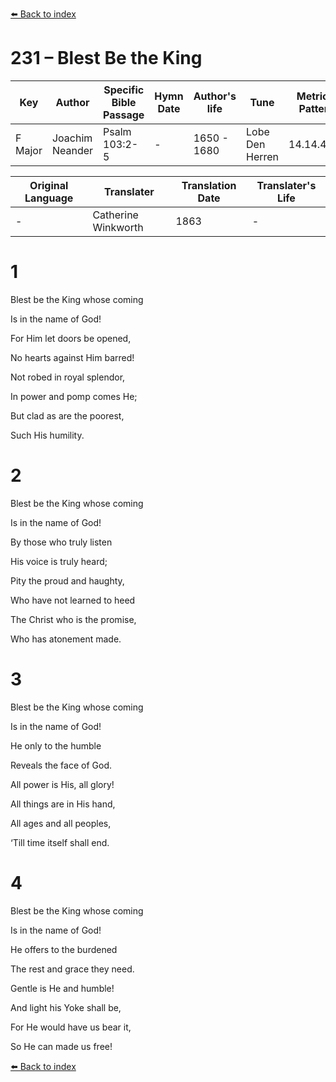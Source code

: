 [⬅️ Back to index](../README.md)

# 231 – Blest Be the King

Key | Author   | Specific Bible Passage     |Hymn Date |Author's life |Tune |Metrical Pattern   |Composer/Source                                                                                        
-- | --------- | ---------------------------|----------|--------------|-----|-------------------|-------------   
F Major  | Joachim Neander      | Psalm 103:2-5 | -  | 1650 - 1680 | Lobe Den Herren | 14.14.4.7.8 | Chorale Book for England, 1863 

Original Language | Translater | Translation Date   | Translater's Life     
----------------- | --------- | --------------------|-------------   
\-  | Catherine Winkworth      | 1863 | -  | 1827 - 1878 



# 1

Blest be the King whose coming

Is in the name of God!

For Him let doors be opened,

No hearts against Him barred!

Not robed in royal splendor,

In power and pomp comes He;

But clad as are the poorest,

Such His humility.



# 2

Blest be the King whose coming

Is in the name of God!

By those who truly listen

His voice is truly heard;

Pity the proud and haughty,

Who have not learned to heed

The Christ who is the promise,

Who has atonement made.



# 3

Blest be the King whose coming

Is in the name of God!

He only to the humble

Reveals the face of God.

All power is His, all glory!

All things are in His hand,

All ages and all peoples,

‘Till time itself shall end.



# 4

Blest be the King whose coming

Is in the name of God!

He offers to the burdened

The rest and grace they need.

Gentle is He and humble!

And light his Yoke shall be,

For He would have us bear it,

So He can made us free!

[⬅️ Back to index](../README.md)
